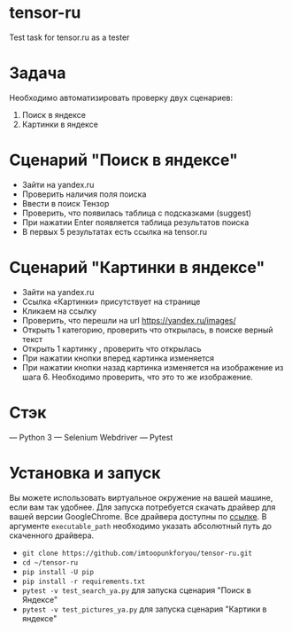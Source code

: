 # tensor-ru
Test task for tensor.ru as a tester

# Задача
Необходимо автоматизировать проверку двух сценариев:
1. Поиск в яндексе
2. Картинки в яндексе

# Сценарий "Поиск в яндексе"
* Зайти на yandex.ru
* Проверить наличия поля поиска
* Ввести в поиск Тензор
* Проверить, что появилась таблица с подсказками (suggest) 
* При нажатии Enter появляется таблица результатов поиска
* В первых 5 результатах есть ссылка на tensor.ru

# Сценарий "Картинки в яндексе"
* Зайти на yandex.ru
* Ссылка «Картинки» присутствует на странице
* Кликаем на ссылку
* Проверить, что перешли на url https://yandex.ru/images/
* Открыть 1 категорию, проверить что открылась, в поиске верный текст
* Открыть 1 картинку , проверить что открылась
* При нажатии кнопки вперед  картинка изменяется
* При нажатии кнопки назад картинка изменяется на изображение из шага 6. Необходимо проверить, что это то же изображение.

# Стэк
— Python 3
— Selenium Webdriver
— Pytest



# Установка и запуск
Вы можете использовать виртуальное окружение на вашей машине, если вам так удобнее.
Для запуска потребуется скачать драйвер для вашей версии GoogleChrome. Все драйвера доступны по [ссылке](https://chromedriver.chromium.org/downloads).
В аргументе ``executable_path`` необходимо указать абсолютный путь до скаченного драйвера.

* ``git clone https://github.com/imtoopunkforyou/tensor-ru.git``
* ``cd ~/tensor-ru``
* ``pip install -U pip``
* ``pip install -r requirements.txt``
* ``pytest -v test_search_ya.py`` для запуска сценария "Поиск в Яндексе"
* ``pytest -v test_pictures_ya.py`` для запуска сценария "Картики в яндексе"
